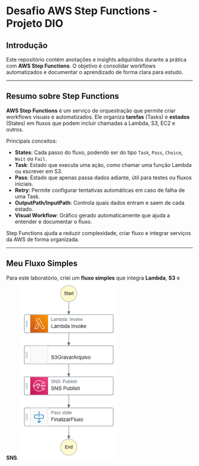 # Desafio AWS Step Functions - Projeto DIO

## Introdução

Este repositório contém anotações e insights adquiridos durante a prática com **AWS Step Functions**. O objetivo é consolidar workflows automatizados e documentar o aprendizado de forma clara para estudo.

---

## Resumo sobre Step Functions

**AWS Step Functions** é um serviço de orquestração que permite criar workflows visuais e automatizados. Ele organiza **tarefas** (Tasks) e **estados** (States) em fluxos que podem incluir chamadas a Lambda, S3, EC2 e outros.

Principais conceitos:
- **States**: Cada passo do fluxo, podendo ser do tipo `Task`, `Pass`, `Choice`, `Wait` ou `Fail`.
- **Task**: Estado que executa uma ação, como chamar uma função Lambda ou escrever em S3.
- **Pass**: Estado que apenas passa dados adiante, útil para testes ou fluxos iniciais.
- **Retry**: Permite configurar tentativas automáticas em caso de falha de uma Task.
- **OutputPath/InputPath**: Controla quais dados entram e saem de cada estado.
- **Visual Workflow**: Gráfico gerado automaticamente que ajuda a entender e documentar o fluxo.

Step Functions ajuda a reduzir complexidade, criar fluxo e integrar serviços da AWS de forma organizada.

---

## Meu Fluxo Simples

Para este laboratório, criei um **fluxo simples** que integra **Lambda**, **S3** e **SNS**. 
![Fluxo Step Functions](./images/fluxo.png)




